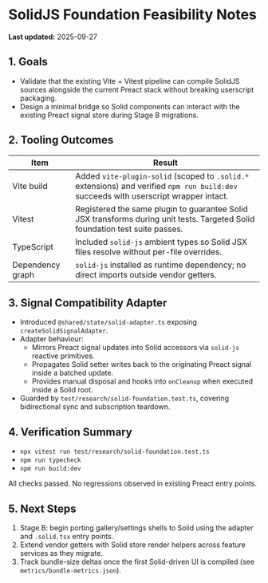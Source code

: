 # SolidJS Foundation Feasibility Notes

**Last updated:** 2025-09-27

## 1. Goals

- Validate that the existing Vite + Vitest pipeline can compile SolidJS sources
  alongside the current Preact stack without breaking userscript packaging.
- Design a minimal bridge so Solid components can interact with the existing
  Preact signal store during Stage B migrations.

## 2. Tooling Outcomes

| Item             | Result                                                                                                                                |
| ---------------- | ------------------------------------------------------------------------------------------------------------------------------------- |
| Vite build       | Added `vite-plugin-solid` (scoped to `.solid.*` extensions) and verified `npm run build:dev` succeeds with userscript wrapper intact. |
| Vitest           | Registered the same plugin to guarantee Solid JSX transforms during unit tests. Targeted Solid foundation test suite passes.          |
| TypeScript       | Included `solid-js` ambient types so Solid JSX files resolve without per-file overrides.                                              |
| Dependency graph | `solid-js` installed as runtime dependency; no direct imports outside vendor getters.                                                 |

## 3. Signal Compatibility Adapter

- Introduced `@shared/state/solid-adapter.ts` exposing
  `createSolidSignalAdapter`.
- Adapter behaviour:
  - Mirrors Preact signal updates into Solid accessors via `solid-js` reactive
    primitives.
  - Propagates Solid setter writes back to the originating Preact signal inside
    a batched update.
  - Provides manual disposal and hooks into `onCleanup` when executed inside a
    Solid root.
- Guarded by `test/research/solid-foundation.test.ts`, covering bidirectional
  sync and subscription teardown.

## 4. Verification Summary

- `npx vitest run test/research/solid-foundation.test.ts`
- `npm run typecheck`
- `npm run build:dev`

All checks passed. No regressions observed in existing Preact entry points.

## 5. Next Steps

1. Stage B: begin porting gallery/settings shells to Solid using the adapter and
   `.solid.tsx` entry points.
2. Extend vendor getters with Solid store render helpers across feature services
   as they migrate.
3. Track bundle-size deltas once the first Solid-driven UI is compiled (see
   `metrics/bundle-metrics.json`).
